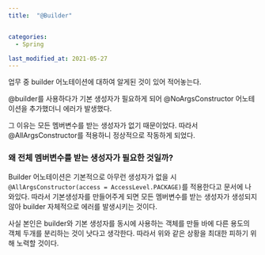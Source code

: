 ```yaml
---
title:  "@Builder"


categories:
  - Spring

last_modified_at: 2021-05-27
---
```


업무 중 builder 어노테이션에 대하여 알게된 것이 있어 적어놓는다.


@builder를 사용하다가 기본 생성자가 필요하게 되어 @NoArgsConstructor 어노테이션을 추가했더니 에러가 발생했다.

그 이유는 모든 멤버변수를 받는 생성자가 없기 때문이었다.
따라서 @AllArgsConstructor를 적용하니 정상적으로 작동하게 되었다.

### 왜 전체 멤버변수를 받는 생성자가 필요한 것일까?
Builder 어노테이션은 기본적으로 아무런 생성자가 없을 시 `@AllArgsConstructor(access = AccessLevel.PACKAGE)`를 적용한다고 문서에 나와있다.
따라서 기본생성자를 만들어주게 되면 모든 멤버변수를 받는 생성자가 생성되지 않아 builder 자체적으로 에러를 발생시키는 것이다.

사실 본인은 builder와 기본 생성자를 동시에 사용하는 객체를 만들 바에 다른 용도의 객체 두개를 분리하는 것이 낫다고 생각한다.
따라서 위와 같은 상황을 최대한 피하기 위해 노력할 것이다.
